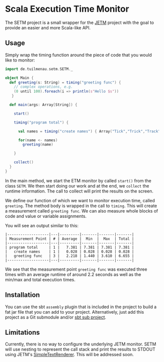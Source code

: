 # Scala Execution Time Monitor
The SETM project is a small wrapper for the [JETM](http://jetm.void.fm/) project
with the goal to provide an easier and more Scala-like API.

## Usage
Simply wrap the timing function around the piece of code that you would like to
monitor:

```Scala
import de.tuilmenau.setm.SETM._

object Main {
  def greeting(s: String) = timing("greeting func") {
    // complex operations, e.g.
    (0 until 100).foreach(i => println(s"Hello $s"))
   }

  def main(args: Array[String]) {

    start()

    timing("program total") {

      val names = timing("create names") { Array("Tick","Trick","Track") }

      for(name <- names)
        greeting(name)

    }

    collect()
  }
}
```

In the main method, we start the ETM monitor by called `start()` from the class `SETM`.
We then start doing our work and at the end, we `collect` the runtime information.
The call to collect will print the results on the screen.

We define our function of which we want to monitor execution time, called `greeting`.
The method body is wrapped in the call to `timing`. This will create a measurement called
`greeting func`. We can also measure whole blocks of code and value or variable assignments.


You will see an output similar to this:

```
|-------------------|---|---------|-------|-------|-------|
| Measurement Point | # | Average |  Min  |  Max  | Total |
|-------------------|---|---------|-------|-------|-------|
| program total     | 1 |   7.381 | 7.381 | 7.381 | 7.381 |
|   create names    | 1 |   0.028 | 0.028 | 0.028 | 0.028 |
|   greeting func   | 3 |   2.218 | 1.440 | 3.610 | 6.655 |
|-------------------|---|---------|-------|-------|-------|
```

We see that the measurement point `greeting func` was executed three times with an average runtime
of around 2.2 seconds as well as the min/max and total execution times.

## Installation

You can use the sbt `assembly` plugin that is included in the project to build a fat jar file
that you can add to your project.
Alternatively, just add this project as a Git submodule and/or [sbt sub project](http://stackoverflow.com/a/20084950/494428).

## Limitations
Currently, there is no way to configure the underlying JETM monitor.
SETM will use nesting to represent the call stack and print the results to STDOUT
using JETM's [SimpleTextRenderer](http://jetm.void.fm/api/etm/core/renderer/SimpleTextRenderer.html).
This will be addressed soon. 

